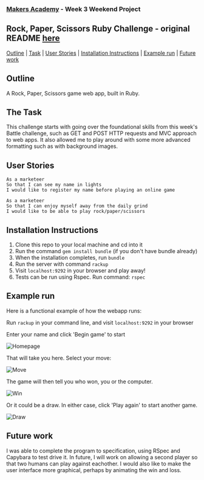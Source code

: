 ### [Makers Academy](http://www.makersacademy.com) - Week 3 Weekend Project

Rock, Paper, Scissors Ruby Challenge - original README [here](https://github.com/makersacademy/rps-challenge/blob/master/README.md)
-

[Outline](#Outline) | [Task](#Task) | [User Stories](#User_Stories) | [Installation Instructions](#Installation_Instructions) | [Example run](#Example_run) | [Future work](#Future_work)

## <a name="Outline">Outline</a>

A Rock, Paper, Scissors game web app, built in Ruby.

## <a name="Task">The Task</a>

This challenge starts with going over the foundational skills from this week's Battle challenge, such as GET and POST HTTP requests and MVC approach to web apps. It also allowed me to play around with some more advanced formatting such as with background images.

## <a name="User_Stories">User Stories</a>

```
As a marketeer
So that I can see my name in lights
I would like to register my name before playing an online game
```

```
As a marketeer
So that I can enjoy myself away from the daily grind
I would like to be able to play rock/paper/scissors
```

## <a name="Installation_Instructions">Installation Instructions</a>

1. Clone this repo to your local machine and cd into it
2. Run the command `gem install bundle` (if you don't have bundle already)
3. When the installation completes, run `bundle`
4. Run the server with command `rackup`
5. Visit `localhost:9292` in your browser and play away!
6. Tests can be run using Rspec. Run command: `rspec`

## <a name="Example_run">Example run</a>

Here is a functional example of how the webapp runs:

Run `rackup` in your command line, and visit `localhost:9292` in your browser

Enter your name and click 'Begin game' to start

![Homepage](https://i.imgur.com/metIxZ2.png)

That will take you here. Select your move:

![Move](https://i.imgur.com/HnR5Vep.png)

The game will then tell you who won, you or the computer.

![Win](https://i.imgur.com/2RyZmo2.png)

Or it could be a draw. In either case, click 'Play again' to start another game.

![Draw](https://i.imgur.com/eBUGSZq.png)

## <a name="Future_work">Future work</a>

I was able to complete the program to specification, using RSpec and Capybara to test drive it. In future, I will work on allowing a second player so that two humans can play against eachother. I would also like to make the user interface more graphical, perhaps by animating the win and loss. 
